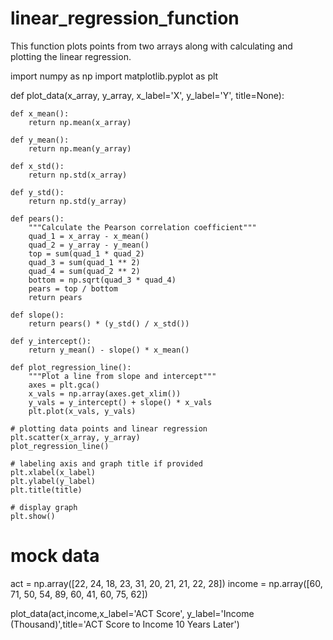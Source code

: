 # linear_regression_function
This function plots points from two arrays along with calculating and plotting the linear regression.

import numpy as np
import matplotlib.pyplot as plt


def plot_data(x_array, y_array, x_label='X', y_label='Y', title=None):
    
    def x_mean():
        return np.mean(x_array)

    def y_mean():
        return np.mean(y_array)

    def x_std():
        return np.std(x_array)

    def y_std():
        return np.std(y_array)

    def pears():
        """Calculate the Pearson correlation coefficient"""
        quad_1 = x_array - x_mean()
        quad_2 = y_array - y_mean()
        top = sum(quad_1 * quad_2)
        quad_3 = sum(quad_1 ** 2)
        quad_4 = sum(quad_2 ** 2)
        bottom = np.sqrt(quad_3 * quad_4)
        pears = top / bottom
        return pears
   
    def slope():
        return pears() * (y_std() / x_std())

    def y_intercept():
        return y_mean() - slope() * x_mean()
    
    def plot_regression_line():
        """Plot a line from slope and intercept"""
        axes = plt.gca()
        x_vals = np.array(axes.get_xlim())
        y_vals = y_intercept() + slope() * x_vals
        plt.plot(x_vals, y_vals)    

    # plotting data points and linear regression
    plt.scatter(x_array, y_array)
    plot_regression_line()
    
    # labeling axis and graph title if provided
    plt.xlabel(x_label)
    plt.ylabel(y_label)
    plt.title(title)
    
    # display graph
    plt.show()

# mock data
act = np.array([22, 24, 18, 23, 31, 20, 21, 21, 22, 28])
income = np.array([60, 71, 50, 54, 89, 60, 41, 60, 75, 62])

plot_data(act,income,x_label='ACT Score', y_label='Income (Thousand)',title='ACT Score to Income 10 Years Later')
